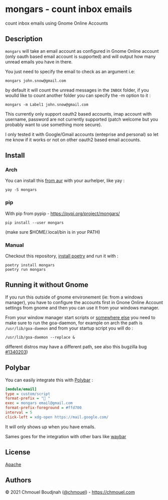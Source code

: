 # mongars - count inbox emails

count inbox emails using Gnome Online Accounts

## Description

`mongars` will take an email account as configured in Gnome Online account (only
oauth based email account is supported) and will output how many unread emails
you have in there.

You just need to specify the email to check as an argument i.e:

```shell
mongars john.snow@gmail.com
```

by default it will count the unread messages in the `INBOX` folder, if you
woulld like to count another folder you can specify the -m option to it :

```shell
mongars -m Label1 john.snow@gmail.com
```

This currently only support oauth2 based accounts, imap account with username,
password are not currently supported (patch welcome but you probably want to use
something more secure).

I only tested it with Google/Gmail accounts (enteprise and personal) so let me
know if it works or not on other oauth2 based email accounts.

## Install

### Arch

You can install this [from aur](https://aur.archlinux.org/packages/mongars) with your aurhelper, like yay :

```
yay -S mongars
```

### pip

With pip from pypip - https://pypi.org/project/mongars/

```
pip install --user mongars
```

(make sure $HOME/.local/bin is in your PATH)

### Manual

Checkout this repository, [install poetry](https://python-poetry.org/docs/#installation) and run it with :

```shell
poetry install mongars
poetry run mongars
```

## Running it without Gnome

If you run this outside of gnome environement (ie: from a windows manager), you have to configure the accounts
first in Gnone Online Account settings from gnome and then you can use it from your windows manager.

From your window manager start scripts or [somewhere else](https://wiki.archlinux.org/title/Xinit)  you need to make sure to run the goa-daemon, for example on arch the path is `/usr/lib/goa-daemon` and from your startup script you will do :

```shell
/usr/lib/goa-daemon --replace &
```

different distros may have a different path, see also this bugzilla bug
[#1340203](https://bugzilla.redhat.com/show_bug.cgi?id=1340203))

## Polybar

You can easily integrate this with [Polybar](https://github.com/polybar/polybar) :

```ini
[module/email]
type = custom/script
format-prefix = " "
exec = mongars email@gmail.com
format-prefix-foreground = #ffd700
interval = 5
click-left = xdg-open https://mail.google.com/
```

It will only shows up when you have emails.

Sames goes for the integration with other bars like [waybar](https://github.com/Alexays/Waybar/)

## License

[Apache](./LICENSE)

## Authors

© 2021 Chmouel Boudjnah ([@chmouel](https://twitter.com/chmouel)) - https://chmouel.com
